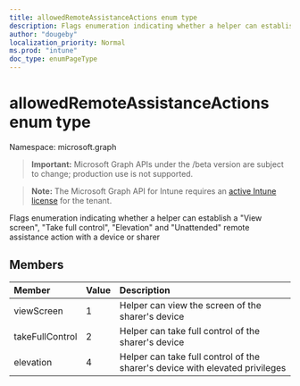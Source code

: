 ```yaml
---
title: allowedRemoteAssistanceActions enum type
description: Flags enumeration indicating whether a helper can establish a "View screen", "Take full control", "Elevation" and "Unattended" remote assistance action with a device or sharer
author: "dougeby"
localization_priority: Normal
ms.prod: "intune"
doc_type: enumPageType
---
```


# allowedRemoteAssistanceActions enum type

Namespace: microsoft.graph

> **Important:** Microsoft Graph APIs under the /beta version are subject to change; production use is not supported.

> **Note:** The Microsoft Graph API for Intune requires an [active Intune license](https://go.microsoft.com/fwlink/?linkid=839381) for the tenant.

Flags enumeration indicating whether a helper can establish a "View screen", "Take full control", "Elevation" and "Unattended" remote assistance action with a device or sharer

## Members
|Member|Value|Description|
|:---|:---|:---|
|viewScreen|1|Helper can view the screen of the sharer's device|
|takeFullControl|2|Helper can take full control of the sharer's device|
|elevation|4|Helper can take full control of the sharer's device with elevated privileges|




